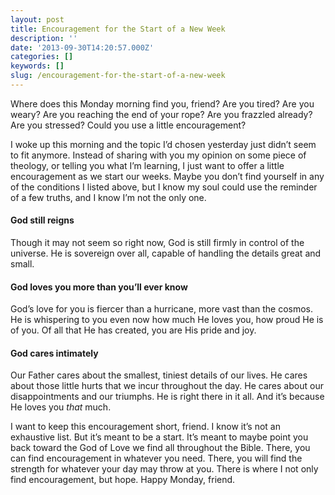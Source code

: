 ```yaml
---
layout: post
title: Encouragement for the Start of a New Week
description: ''
date: '2013-09-30T14:20:57.000Z'
categories: []
keywords: []
slug: /encouragement-for-the-start-of-a-new-week
---
```


Where does this Monday morning find you, friend? Are you tired? Are you weary? Are you reaching the end of your rope? Are you frazzled already? Are you stressed? Could you use a little encouragement?

I woke up this morning and the topic I’d chosen yesterday just didn’t seem to fit anymore. Instead of sharing with you my opinion on some piece of theology, or telling you what I’m learning, I just want to offer a little encouragement as we start our weeks. Maybe you don’t find yourself in any of the conditions I listed above, but I know my soul could use the reminder of a few truths, and I know I’m not the only one.

#### God still reigns

Though it may not seem so right now, God is still firmly in control of the universe. He is sovereign over all, capable of handling the details great and small.

#### God loves you more than you’ll ever know

God’s love for you is fiercer than a hurricane, more vast than the cosmos. He is whispering to you even now how much He loves you, how proud He is of you. Of all that He has created, you are His pride and joy.

#### God cares intimately

Our Father cares about the smallest, tiniest details of our lives. He cares about those little hurts that we incur throughout the day. He cares about our disappointments and our triumphs. He is right there in it all. And it’s because He loves you _that_ much.

I want to keep this encouragement short, friend. I know it’s not an exhaustive list. But it’s meant to be a start. It’s meant to maybe point you back toward the God of Love we find all throughout the Bible. There, you can find encouragement in whatever you need. There, you will find the strength for whatever your day may throw at you. There is where I not only find encouragement, but hope. Happy Monday, friend.